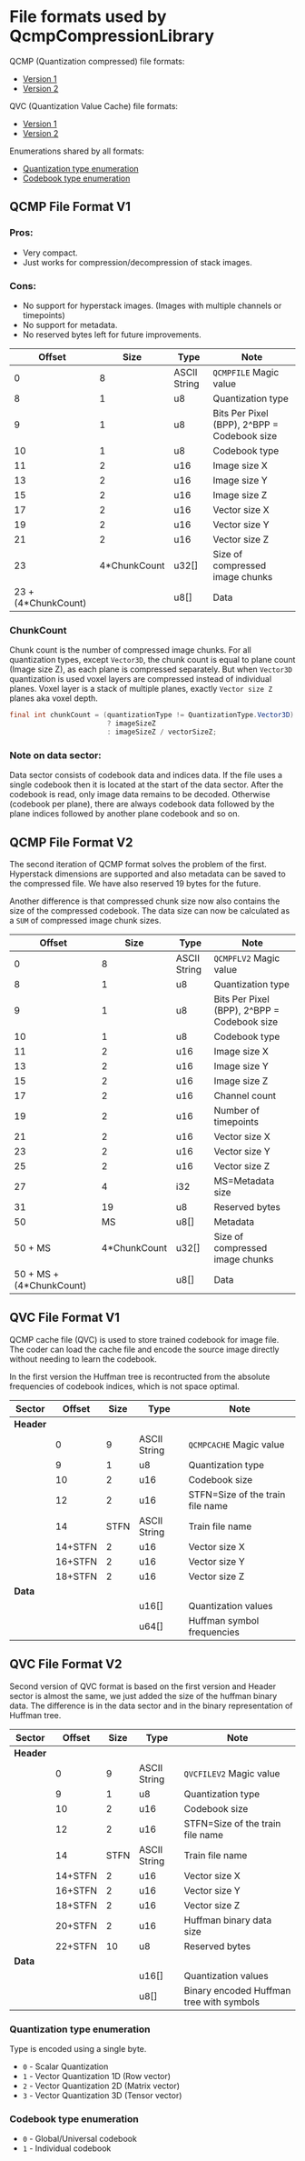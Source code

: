 # File formats used by QcmpCompressionLibrary


QCMP (Quantization compressed) file formats:
- [Version 1](#qcmp-file-format-v1)
- [Version 2](#qcmp-file-format-v2)

QVC (Quantization Value Cache) file formats:
- [Version 1](#qvc-file-format-v1)
- [Version 2](#qvc-file-format-v2)

Enumerations shared by all formats:
- [Quantization type enumeration](#quantization-type-enumeration)
- [Codebook type enumeration](#codebook-type-enumeration)

## QCMP File Format V1

### Pros:
- Very compact.
- Just works for compression/decompression of stack images.
### Cons:
- No support for hyperstack images. (Images with multiple channels or timepoints)
- No support for metadata.
- No reserved bytes left for future improvements.

| Offset              | Size         | Type         | Note                                        |
| ------------------- | ------------ | ------------ | ------------------------------------------- |
| 0                   | 8            | ASCII String | `QCMPFILE` Magic value                      |
| 8                   | 1            | u8           | Quantization type                           |
| 9                   | 1            | u8           | Bits Per Pixel (BPP), 2^BPP = Codebook size |
| 10                  | 1            | u8           | Codebook type                               |
| 11                  | 2            | u16          | Image size X                                |
| 13                  | 2            | u16          | Image size Y                                |
| 15                  | 2            | u16          | Image size Z                                |
| 17                  | 2            | u16          | Vector size X                               |
| 19                  | 2            | u16          | Vector size Y                               |
| 21                  | 2            | u16          | Vector size Z                               |
| 23                  | 4*ChunkCount | u32[]        | Size of compressed image chunks             |
| 23 + (4*ChunkCount) |              | u8[]         | Data                                        |

### ChunkCount
Chunk count is the number of compressed image chunks. For all quantization types, except `Vector3D`, the chunk count is equal to plane count (Image size Z), as each plane is compressed separately.
But when `Vector3D` quantization is used voxel layers are compressed instead of individual planes. Voxel layer is a stack of multiple planes, exactly `Vector size Z` planes aka voxel depth.
```java
final int chunkCount = (quantizationType != QuantizationType.Vector3D)
                        ? imageSizeZ
                        : imageSizeZ / vectorSizeZ;
```

### Note on data sector:
Data sector consists of codebook data and indices data. If the file uses a single codebook then it is located at the start of the data sector. After the codebook is read, only image data remains to be decoded.
Otherwise (codebook per plane), there are always codebook data followed by the plane indices followed by another plane codebook and so on.

## QCMP File Format V2
The second iteration of QCMP format solves the problem of the first. Hyperstack dimensions are supported and also metadata can be saved to the compressed file. We have also reserved 19 bytes for the future.

Another difference is that compressed chunk size now also contains the size of the compressed codebook. The data size can now be calculated as a `SUM` of compressed image chunk sizes.

| Offset                   | Size         | Type         | Note                                        |
| ------------------------ | ------------ | ------------ | ------------------------------------------- |
| 0                        | 8            | ASCII String | `QCMPFLV2` Magic value                      |
| 8                        | 1            | u8           | Quantization type                           |
| 9                        | 1            | u8           | Bits Per Pixel (BPP), 2^BPP = Codebook size |
| 10                       | 1            | u8           | Codebook type                               |
| 11                       | 2            | u16          | Image size X                                |
| 13                       | 2            | u16          | Image size Y                                |
| 15                       | 2            | u16          | Image size Z                                |
| 17                       | 2            | u16          | Channel count                               |
| 19                       | 2            | u16          | Number of timepoints                        |
| 21                       | 2            | u16          | Vector size X                               |
| 23                       | 2            | u16          | Vector size Y                               |
| 25                       | 2            | u16          | Vector size Z                               |
| 27                       | 4            | i32          | MS=Metadata size                            |
| 31                       | 19           | u8           | Reserved bytes                              |
| 50                       | MS           | u8[]         | Metadata                                    |
| 50 + MS                  | 4*ChunkCount | u32[]        | Size of compressed image chunks             |
| 50 + MS + (4*ChunkCount) |              | u8[]         | Data                                        |


## QVC File Format V1
QCMP cache file (QVC) is used to store trained codebook for image file. The coder can load the cache file and encode the source image directly without needing to learn the codebook.

In the first version the Huffman tree is recontructed from the absolute frequencies of codebook indices, which is not space optimal.

| Sector     | Offset  | Size | Type         | Note                             |
| ---------- | ------- | ---- | ------------ | -------------------------------- |
| **Header** |         |      |              |                                  |
|            | 0       | 9    | ASCII String | `QCMPCACHE` Magic value          |
|            | 9       | 1    | u8           | Quantization type                |
|            | 10      | 2    | u16          | Codebook size                    |
|            | 12      | 2    | u16          | STFN=Size of the train file name |
|            | 14      | STFN | ASCII String | Train file name                  |
|            | 14+STFN | 2    | u16          | Vector size X                    |
|            | 16+STFN | 2    | u16          | Vector size Y                    |
|            | 18+STFN | 2    | u16          | Vector size Z                    |
| **Data**   |         |      |              |
|            |         |      | u16[]        | Quantization values              |
|            |         |      | u64[]        | Huffman symbol frequencies       |

## QVC File Format V2
Second version of QVC format is based on the first version and Header sector is almost the same, we just added the size of the huffman binary data.
The difference is in the data sector and in the binary representation of Huffman tree.

| Sector     | Offset  | Size | Type         | Note                                     |
| ---------- | ------- | ---- | ------------ | ---------------------------------------- |
| **Header** |         |      |              |                                          |
|            | 0       | 9    | ASCII String | `QVCFILEV2` Magic value                  |
|            | 9       | 1    | u8           | Quantization type                        |
|            | 10      | 2    | u16          | Codebook size                            |
|            | 12      | 2    | u16          | STFN=Size of the train file name         |
|            | 14      | STFN | ASCII String | Train file name                          |
|            | 14+STFN | 2    | u16          | Vector size X                            |
|            | 16+STFN | 2    | u16          | Vector size Y                            |
|            | 18+STFN | 2    | u16          | Vector size Z                            |
|            | 20+STFN | 2    | u16          | Huffman binary data size                 |
|            | 22+STFN | 10   | u8           | Reserved bytes                           |
| **Data**   |         |      |              |
|            |         |      | u16[]        | Quantization values                      |
|            |         |      | u8[]         | Binary encoded Huffman tree with symbols |

### Quantization type enumeration
Type is encoded using a single byte.
- `0` - Scalar Quantization
- `1` - Vector Quantization 1D (Row vector)
- `2` - Vector Quantization 2D (Matrix vector)
- `3` - Vector Quantization 3D (Tensor vector)

### Codebook type enumeration
- `0` - Global/Universal codebook
- `1` - Individual codebook